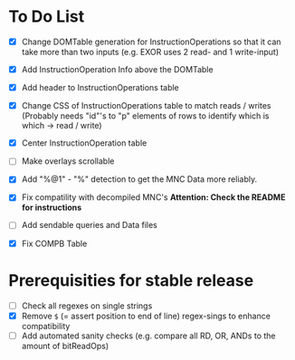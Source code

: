 # To Do List

* [X] Change DOMTable generation for InstructionOperations so that it can take more
      than two inputs (e.g. EXOR uses 2 read- and 1 write-input)
* [X] Add InstructionOperation Info above the DOMTable
* [X] Add header to InstructionOperations table
* [X] Change CSS of InstructionOperations table to match reads / writes (Probably needs "id"'s to "p" elements of rows to identify which is which -> read / write)
* [X] Center InstructionOperation table

* [ ] Make overlays scrollable
* [X] Add "%@1" - "%" detection to get the MNC Data more reliably.
* [X] Fix compatility with decompiled MNC's **Attention: Check the README for instructions**
* [ ] Add sendable queries and Data files
* [X] Fix COMPB Table


# Prerequisities for stable release

* [ ] Check all regexes on single strings
* [X] Remove `$` (= assert position to end of line) regex-sings to enhance compatibility
* [ ] Add automated sanity checks (e.g. compare all RD, OR, ANDs to the amount of bitReadOps)
